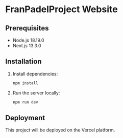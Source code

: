 # FranPadelProject Website

## Prerequisites

- Node.js 18.19.0
- Next.js 13.3.0

## Installation

1. Install dependencies:

   ```bash
   npm install
   ```

2. Run the server locally:
   ```bash
   npm run dev
   ```

## Deployment

This project will be deployed on the Vercel platform.
